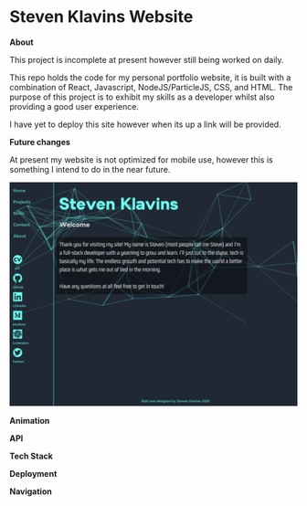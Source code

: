 # Steven Klavins Website

**About**

This project is incomplete at present however still being worked on daily.

This repo holds the code for my personal portfolio website, it is built with a combination of React, Javascript, NodeJS/ParticleJS, CSS, and HTML. The purpose of this project is to exhibit my skills as a developer whilst also providing a good user experience.

I have yet to deploy this site however when its up a link will be provided.

**Future changes**

At present my website is not optimized for mobile use, however this is something I intend to do in the near future.

![](/README_Screenshot.png)


**Animation**

**API**

**Tech Stack**

**Deployment** 

**Navigation** 
